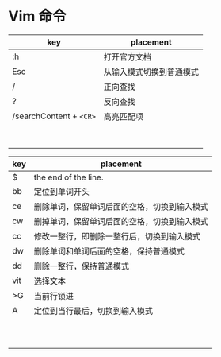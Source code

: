 # Vim 命令

| key | placement |
| --- | --- |
| :h | 打开官方文档 |
| Esc | 从输入模式切换到普通模式 |
| / | 正向查找 |
| ? | 反向查找 |
| /searchContent + `<CR>` | 高亮匹配项 |
|  |  |
|  |  |
|  |  |
|  |  |
|  |  |
|  |  |
|  |  |
|  |  |

| key | placement |
| :--- | --- |
| $ | the end of the line. |
| bb | 定位到单词开头 |
| ce | 删除单词，保留单词后面的空格，切换到输入模式 |
| cw | 删掉单词，保留单词后面的空格，切换到输入模式 |
| cc | 修改一整行，即删除一整行后，切换到输入模式 |
| dw | 删除单词和单词后面的空格，保持普通模式 |
| dd | 删除一整行，保持普通模式 |
| vit | 选择文本 |
| >G | 当前行锁进 |
| A | 定位到当行最后，切换到输入模式 |
|  |  |
|  |  |
|  |  |
|  |  |
|  |  |
|  |  |
|  |  |
|  |  |
|  |  |
|  |  |